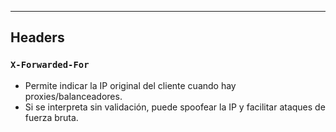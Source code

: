 -- --
## **Headers**

### **`X-Forwarded-For`** 
- Permite indicar la IP original del cliente cuando hay proxies/balanceadores.
- Si se interpreta sin validación, puede spoofear la IP y facilitar ataques de fuerza bruta.